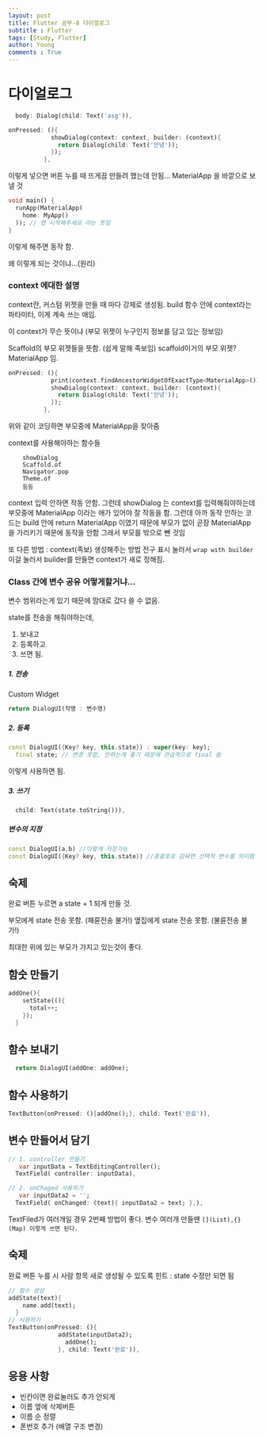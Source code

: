 ```yaml
---
layout: post
title: Flutter 공부-8 다이얼로그
subtitle : Flutter
tags: [Study, Flutter]
author: Young
comments : True
---
```

# 다이얼로그

```dart
  body: Dialog(child: Text('asg')),
```

```dart
onPressed: (){
            showDialog(context: context, builder: (context){
              return Dialog(child: Text('안녕'));
            });
          },
```

이렇게 넣으면 버튼 누를 때 뜨게끔 만들려 했는데
안됨...
MaterialApp 을 바깥으로 보낼 것


```dart
void main() {
  runApp(MaterialApp(
    home: MyApp()
  )); // 앱 시작해주세요 라는 뜻임
}
```

이렇게 해주면 동작 함.


왜 이렇게 되는 것이냐...(원리)

### context 에대한 설명
context란, 커스텀 위젯을 만들 때 마다 강제로 생성됨.
build 함수 안에 context라는 파타미터,
이게 계속 쓰는 애임.

이 context가 무슨 뜻이냐
(부모 위젯이 누구인지 정보를 담고 있는 정보임)

Scaffold의 부모 위젯들을 뜻함. (쉽게 말해 족보임)
scaffold이거의 부모 위젯? MaterialApp 임. 

```dart
onPressed: (){
            print(context.findAncestorWidgetOfExactType<MaterialApp>());
            showDialog(context: context, builder: (context){
              return Dialog(child: Text('안녕'));
            });
          },
```

위와 같이 코딩하면 부모중에 MaterialApp을 찾아줌

context를 사용해야하는 함수들
```
    showDialog
    Scaffold.of
    Navigator.pop
    Theme.of 
    등등
```

context 입력 안하면 작동 안함.
그런데 showDialog 는 context를 입력해줘야하는데
부모중에 MaterialApp 이라는 애가 있어야 잘 작동을 함.
그런데 아까 동작 안하는 코드는
build 안에 return MaterialApp  이였기 때문에
부모가 없이 곧장 MaterialApp 을 가리키기 때문에
동작을 안함
그래서 부모를 밖으로 뺀 것임

또 다른 방법 : context(족보) 생성해주는 방법
  전구 표시 눌러서 ```wrap with builder ```
이걸 눌러서 builder를 만들면 context가 새로 정해짐.


### Class 간에 변수 공유 어떻게할거냐...
변수 범위라는게 있기 때문에 맘대로 갔다 쓸 수 없음.

state를 전송을 해줘야하는데,
1. 보내고
2. 등록하고
3. 쓰면 됨.

##### 1. 전송
Custom Widget
```dart
return DialogUI(작명 : 변수명)
```

##### 2. 등록
```dart
const DialogUI({Key? key, this.state}) : super(key: key);
  final state; // 변경 못함, 안하는게 좋기 때문에 관습적으로 final 씀
```

이렇게 사용하면 됨.

##### 3. 쓰기
```dart
  child: Text(state.toString())),
```

##### 변수의 지정
```dart
const DialogUI(a,b) //이렇게 저장가능
const DialogUI({Key? key, this.state}) //중괄호로 감싸면 선택적 변수를 의미함
```

## 숙제
완료 버튼 누르면 a state + 1 되게 만들 것.

부모에게 state 전송 못함. (패륜전송 불가!)
옆집에게 state 전송 못함. (불륜전송 불가!)

최대한 위에 있는 부모가 가지고 있는것이 좋다.

## 함숫 만들기
```dart
addOne(){
    setState((){
      total++;
    });
  }
```
## 함수 보내기
```dart
  return DialogUI(addOne: addOne);
```

## 함수 사용하기
```dart
TextButton(onPressed: (){addOne();}, child: Text('완료')),
```

## 변수 만들어서 담기
```dart
// 1. controller 만들기
   var inputData = TextEditingController();
  TextField( controller: inputData),
```


```dart
// 2. onChaged 사용하기
   var inputData2 = '';
  TextField( onChanged: (text){ inputData2 = text; },),
```

TextFiled가 여러개일 경우 2번째 방법이 좋다.
변수 여러개 만들땐
```[](List),{}(Map) 이렇게 쓰면 된다.```

## 숙제
완료 버튼 누를 시
사람 항목 새로 생성될 수 있도록
힌트 : state 수정만 되면 됨


``` dart
// 함수 생성
addState(text){
    name.add(text);
  }
// 사용하기
TextButton(onPressed: (){
              addState(inputData2);
                addOne();
              }, child: Text('완료')),
```

## 응용 사항
- 빈칸이면 완료눌러도 추가 안되게
- 이름 옆에 삭제버튼
- 이름 순 정렬
- 폰번호 추가 (배열 구조 변경)

